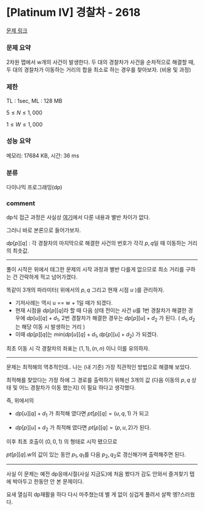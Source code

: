 
# [Platinum IV] 경찰차 - 2618

[문제 링크](https://www.acmicpc.net/problem/2618)

### 문제 요약

<p> 2차원 맵에서 w개의 사건이 발생한다. 두 대의 경찰차가 사건을 순차적으로 해결할 때, 두 대의 경찰차가 이동하는 거리의 합을 최소로 하는 경우를 찾아보자. (비용 및 과정) </p>

### 제한

TL : 1sec, ML : 128 MB

$5 ≤ N ≤ 1,000$

$1 ≤ W ≤ 1,000$

### 성능 요약

메모리: 17684 KB, 시간: 36 ms

### 분류

다이나믹 프로그래밍(dp)

### comment

dp식 접근 과정은 사실상 [여기](https://github.com/pill27211/Baekjoon/tree/main/Platinum/DP/11570_%ED%99%98%EC%83%81%EC%9D%98%20%EB%93%80%EC%97%A3)에서 다룬 내용과 별반 차이가 없다.

그러니 바로 본론으로 들어가보자.

$dp[p][q]$ : 각 경찰차의 마지막으로 해결한 사건의 번호가 각각 $p, q$일 때 이동하는 거리의 최솟값.

-----------------------------------------------------------------------------------------------------------------------------------------------------------------------

풀이 시작은 위에서 태그한 문제의 시작 과정과 별반 다를게 없으므로 최소 거리를 구하는 건 간략하게 적고 넘어가겠다.

똑같이 3개의 파라미터( 위에서의 $p, q$ 그리고 현재 시점 $u$ )를 관리하자.

* 기저사례는 역시 u == w + 1일 때가 되겠다.
* 현재 시점을 $dp[p][q]$라 할 때 다음 상태 전이는 사건 $u$를 1번 경찰차가 해결한 경우에 $dp[u][q] + d_1$, 2번 경찰차가 해결한 경우는 $dp[p][u] + d_2$ 가 된다. ( $d_1, d_2$는 해당 이동 시 발생하는 거리 )
* 이때 $dp[p][q]$는 $min(dp[u][q] + d_1, dp[p][u] + d_2)$ 가 되겠다.

최초 이동 시 각 경찰차의 좌표는 $(1, 1), (n, n)$ 이니 이를 유의하자.

-----------------------------------------------------------------------------------------------------------------------------------------------------------------------

문제는 최적해의 역추적인데.. 나는 (내 기준) 가장 직관적인 방법으로 해결해 보았다.

최적해를 찾았다는 가정 하에 그 경로를 출력하기 위해선 3개의 값 (다음 이동의 $p, q$ 상태 및 어느 경찰차가 이동 했는지) 이 필요 하다고 생각했다.

즉, 위에서의

* $dp[u][q] + d_1$ 가 최적해 였다면 $pt[p][q] = (u, q, 1)$ 가 되고

* $dp[p][u] + d_2$ 가 최적해 였다면 $pt[p][q] = (p, u, 2)$가 된다.

이후 최초 호출이 $(0, 0, 1)$ 의 형태로 시작 됐으므로

$pt[p][q].w$의 값이 있는 동안 $p_1, q_1$를 다음 $p_2, q_2$로 갱신해가며 출력해주면 된다.

-----------------------------------------------------------------------------------------------------------------------------------------------------------------------

사실 이 문제는 예전 dp응애시절(사실 지금도)에 처음 봤다가 감도 안와서 즐겨찾기 탭에 박아두고 한동안 안 본 문제이다.

요새 열심히 dp재활을 하다 다시 마주쳤는데 별 게 없이 싱겁게 풀려서 살짝 엥?스러웠다.
